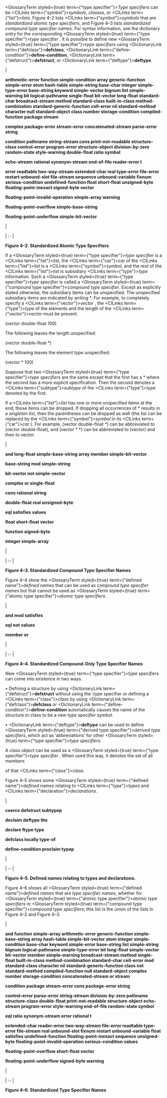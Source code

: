  



<GlossaryTerm styled={true} term={"type specifier"}><i>Type specifiers</i></GlossaryTerm> can be <ClLinks  term={"symbol"}><i>symbols</i></ClLinks>, *classes*, or <ClLinks  term={"list"}><i>lists</i></ClLinks>. Figure 4–2 lists <ClLinks  term={"symbol"}><i>symbols</i></ClLinks> that are *standardized atomic type specifiers*, and Figure 4–3 lists *standardized compound type specifier names*. For syntax information, see the dictionary entry for the corresponding <GlossaryTerm styled={true} term={"type specifier"}><i>type specifier</i></GlossaryTerm> . It is possible to define new <GlossaryTerm styled={true} term={"type specifier"}><i>type specifiers</i></GlossaryTerm> using <DictionaryLink  term={"defclass"}><b>defclass</b></DictionaryLink>, <DictionaryLink  term={"define-condition"}><b>define-condition</b></DictionaryLink>, <DictionaryLink  term={"defstruct"}><b>defstruct</b></DictionaryLink>, or <DictionaryLink  term={"deftype"}><b>deftype</b></DictionaryLink>.  







|<p>**arithmetic-error function simple-condition array generic-function simple-error atom hash-table simple-string base-char integer simple-type-error base-string keyword simple-vector bignum list simple-warning bit logical-pathname single-float bit-vector long-float standard-char broadcast-stream method standard-class built-in-class method-combination standard-generic-function cell-error nil standard-method character null standard-object class number storage-condition compiled-function package stream** </p><p>**complex package-error stream-error concatenated-stream parse-error string** </p><p>**condition pathname string-stream cons print-not-readable structure-class control-error program-error structure-object division-by-zero random-state style-warning double-float ratio symbol** </p><p>**echo-stream rational synonym-stream end-of-file reader-error t** </p><p>**error readtable two-way-stream extended-char real type-error file-error restart unbound-slot file-stream sequence unbound-variable fixnum serious-condition undefined-function float short-float unsigned-byte floating-point-inexact signed-byte vector** </p><p>**floating-point-invalid-operation simple-array warning** </p><p>**floating-point-overflow simple-base-string** </p><p>**floating-point-underflow simple-bit-vector**</p>|

| :- |





**Figure 4–2. Standardized Atomic Type Specifiers** 



If a <GlossaryTerm styled={true} term={"type specifier"}><i>type specifier</i></GlossaryTerm> is a <ClLinks  term={"list"}><i>list</i></ClLinks>, the <ClLinks  term={"car"}><i>car</i></ClLinks> of the <ClLinks  term={"list"}><i>list</i></ClLinks> is a <ClLinks  term={"symbol"}><i>symbol</i></ClLinks>, and the rest of the <ClLinks  term={"list"}><i>list</i></ClLinks> is subsidiary <ClLinks  term={"type"}><i>type</i></ClLinks> information. Such a <GlossaryTerm styled={true} term={"type specifier"}><i>type specifier</i></GlossaryTerm> is called a <GlossaryTerm styled={true} term={"compound type specifier"}><i>compound type specifier</i></GlossaryTerm>. Except as explicitly stated otherwise, the subsidiary items can be unspecified. The unspecified subsidiary items are indicated by writing \*. For example, to completely specify a <ClLinks  term={"vector"}><i>vector</i></ClLinks> , the <ClLinks  term={"type"}><i>type</i></ClLinks> of the elements and the length of the <ClLinks  term={"vector"}><i>vector</i></ClLinks> must be present. 



(vector double-float 100) 



The following leaves the length unspecified:  







(vector double-float \*) 



The following leaves the element type unspecified: 



(vector \* 100) 



Suppose that two <GlossaryTerm styled={true} term={"type specifier"}><i>type specifiers</i></GlossaryTerm> are the same except that the first has a \* where the second has a more explicit specification. Then the second denotes a <ClLinks  term={"subtype"}><i>subtype</i></ClLinks> of the <ClLinks  term={"type"}><i>type</i></ClLinks> denoted by the first. 



If a <ClLinks  term={"list"}><i>list</i></ClLinks> has one or more unspecified items at the end, those items can be dropped. If dropping all occurrences of \* results in a *singleton list*, then the parentheses can be dropped as well (the list can be replaced by the <ClLinks  term={"symbol"}><i>symbol</i></ClLinks> in its <ClLinks  term={"car"}><i>car</i></ClLinks> ). For example, (vector double-float \*) can be abbreviated to (vector double-float), and (vector \* \*) can be abbreviated to (vector) and then to vector. 



|<p>**and long-float simple-base-string array member simple-bit-vector** </p><p>**base-string mod simple-string** </p><p>**bit-vector not simple-vector** </p><p>**complex or single-float** </p><p>**cons rational string** </p><p>**double-float real unsigned-byte** </p><p>**eql satisfies values** </p><p>**float short-float vector** </p><p>**function signed-byte** </p><p>**integer simple-array**</p>|

| :- |





**Figure 4–3. Standardized Compound Type Specifier Names** 



Figure 4–4 show the <GlossaryTerm styled={true} term={"defined name"}><i>defined names</i></GlossaryTerm> that can be used as *compound type specifier names* but that cannot be used as <GlossaryTerm styled={true} term={"atomic type specifier"}><i>atomic type specifiers</i></GlossaryTerm>. 



|<p>**and mod satisfies** </p><p>**eql not values** </p><p>**member or**</p>|

| :- |





**Figure 4–4. Standardized Compound-Only Type Specifier Names** 



New <GlossaryTerm styled={true} term={"type specifier"}><i>type specifiers</i></GlossaryTerm> can come into existence in two ways. 



*•* Defining a structure by using <DictionaryLink  term={"defstruct"}><b>defstruct</b></DictionaryLink> without using the :type specifier or defining a <ClLinks  term={"class"}><i>class</i></ClLinks> by using <DictionaryLink  term={"defclass"}><b>defclass</b></DictionaryLink> or <DictionaryLink  term={"define-condition"}><b>define-condition</b></DictionaryLink> automatically causes the name of the structure or class to be a new *type specifier symbol*. 



*•* <DictionaryLink  term={"deftype"}><b>deftype</b></DictionaryLink> can be used to define <GlossaryTerm styled={true} term={"derived type specifier"}><i>derived type specifiers</i></GlossaryTerm>, which act as ‘abbreviations’ for other <GlossaryTerm styled={true} term={"type specifier"}><i>type specifiers</i></GlossaryTerm>. 



A *class object* can be used as a <GlossaryTerm styled={true} term={"type specifier"}><i>type specifier</i></GlossaryTerm> . When used this way, it denotes the set of all members 











of that <ClLinks  term={"class"}><i>class</i></ClLinks>. 



Figure 4–5 shows some <GlossaryTerm styled={true} term={"defined name"}><i>defined names</i></GlossaryTerm> relating to <ClLinks  term={"type"}><i>types</i></ClLinks> and <ClLinks  term={"declaration"}><i>declarations</i></ClLinks>. 



|<p>**coerce defstruct subtypep** </p><p>**declaim deftype the** </p><p>**declare ftype type** </p><p>**defclass locally type-of** </p><p>**define-condition proclaim typep**</p>|

| :- |





**Figure 4–5. Defined names relating to types and declarations.** 



Figure 4–6 shows all <GlossaryTerm styled={true} term={"defined name"}><i>defined names</i></GlossaryTerm> that are *type specifier names*, whether for <GlossaryTerm styled={true} term={"atomic type specifier"}><i>atomic type specifiers</i></GlossaryTerm> or <GlossaryTerm styled={true} term={"compound type specifier"}><i>compound type specifiers</i></GlossaryTerm>; this list is the union of the lists in Figure 4–2 and Figure 4–3.  







|<p>**and function simple-array arithmetic-error generic-function simple-base-string array hash-table simple-bit-vector atom integer simple-condition base-char keyword simple-error base-string list simple-string bignum logical-pathname simple-type-error bit long-float simple-vector bit-vector member simple-warning broadcast-stream method single-float built-in-class method-combination standard-char cell-error mod standard-class character nil standard-generic-function class not standard-method compiled-function null standard-object complex number storage-condition concatenated-stream or stream** </p><p>**condition package stream-error cons package-error string** </p><p>**control-error parse-error string-stream division-by-zero pathname structure-class double-float print-not-readable structure-object echo-stream program-error style-warning end-of-file random-state symbol** </p><p>**eql ratio synonym-stream error rational t** </p><p>**extended-char reader-error two-way-stream file-error readtable type-error file-stream real unbound-slot fixnum restart unbound-variable float satisfies undefined-function floating-point-inexact sequence unsigned-byte floating-point-invalid-operation serious-condition values** </p><p>**floating-point-overflow short-float vector** </p><p>**floating-point-underflow signed-byte warning**</p>|

| :- |





**Figure 4–6. Standardized Type Specifier Names**  








